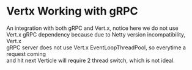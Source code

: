 # Vertx Working with gRPC

An integration with both gRPC and Vert.x, notice here we do not use \
Vert.x gRPC dependency because due to Netty version incompatibility, Vert.x \
gRPC server does not use Vert.x EventLoopThreadPool, so everytime a request coming \
and hit next Verticle will require 2 thread switch, which is not ideal.
